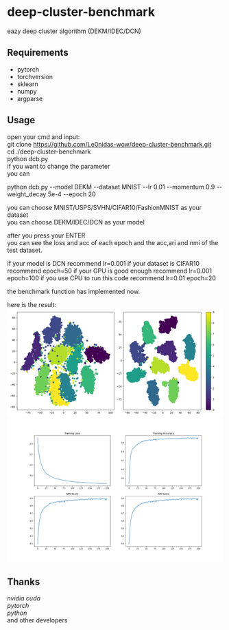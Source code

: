 # deep-cluster-benchmark
eazy deep cluster algorithm (DEKM/IDEC/DCN)
## Requirements 
+ pytorch
+ torchversion
+ sklearn
+ numpy
+ argparse
## Usage
open your cmd and input:  
git clone https://github.com/Le0nidas-wow/deep-cluster-benchmark.git  
cd ./deep-cluster-benchmark  
python dcb.py  
if you want to change the parameter  
you can   
  
python dcb.py --model DEKM --dataset MNIST --lr 0.01 --momentum 0.9 --weight_decay 5e-4 --epoch 20  
  
you can choose MNIST/USPS/SVHN/CIFAR10/FashionMNIST as your dataset  
you can choose DEKM/IDEC/DCN as your model  
  
after you press your ENTER  
you can see the loss and acc of each epoch and the acc,ari and nmi of the test dataset.  
  
if your model is DCN recommend lr=0.001
if your dataset is CIFAR10 recommend epoch=50
if your GPU is good enough recommend lr=0.001 epoch=100
if you use CPU to run this code recommend lr=0.01 epoch=20 
  

the benchmark function has  implemented now.  

here is the result:  
![image1](./result/DEKM_MNIST_epoch_10_result.png)
![image1](./result/DEKM_USPS_result.png)

## Thanks
 
*nvidia cuda*  
*pytorch*  
*python*  
and other developers  








